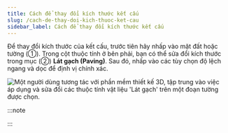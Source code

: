 ```yaml
---
title: Cách để thay đổi kích thước kết cấu
slug: /cach-de-thay-doi-kich-thuoc-ket-cau
sidebar_label: Cách để thay đổi kích thước kết cấu
---
```


Để thay đổi kích thước của kết cấu, trước tiên hãy nhấp vào mặt đất hoặc tường (①). Trong cột thuộc tính ở bên phải, bạn có thể sửa đổi kích thước trong mục (②) **Lát gạch (Paving)**. Sau đó, nhấp vào các tùy chọn độ lệch ngang và dọc để định vị chính xác.

![Một người dùng tương tác với phần mềm thiết kế 3D, tập trung vào việc áp dụng và sửa đổi các thuộc tính vật liệu 'Lát gạch' trên một đoạn tường được chọn.](https://storage.googleapis.com/jegavn_kb/image_jegavn/470.1.jpg)

:::note

:::
